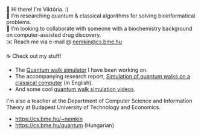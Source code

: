 :wave: Hi there! I'm Viktória. :)  
:eyes: I'm researching quantum & classical algorithms for solving bioinformatical problems.  
:revolving_hearts: I'm looking to collaborate with someone with a biochemistry background on computer-assisted drug discovery.  
:envelope: Reach me via e-mail @ nemkin@cs.bme.hu

:coffee: Check out my stuff!

- The [Quantum walk simulator](https://github.com/nemkin/quantum) I have been working on.
- The accompanying research report, [Simulation of quantum walks on a classical computer](https://github.com/nemkin/tdk/blob/main/thesis.pdf) (in English).
- And some cool [quantum walk simulation videos](https://nemk.in/quantum).

I'm also a teacher at the Department of Computer Science and Information Theory at Budapest University of Technology and Economics.

- https://cs.bme.hu/~nemkin
- https://cs.bme.hu/quantum (Hungarian)
